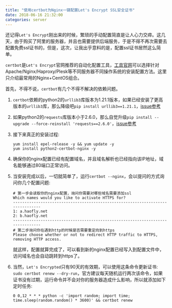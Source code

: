 ```yaml
---
title: "使用certbot为Nginx一键配置Let's Encrypt SSL安全证书"
date: 2018-06-16 21:32:00
categories: server
---
```


还记得`Let's Encrypt`刚出来的时候，繁琐的手动配置简直是让人心力交瘁。这几天，由于购买了阿里的服务器，并且也需要提供后端服务，于是不得不再次需要去配置免费ssl证书的，但是，这次，让我出乎意料的是，配置ssl证书居然这么简单。

`certbot`是`Let's Encrypt`官网推荐的自动化配置工具，[工具官网](https://certbot.eff.org/)可以选择针对Apache/Nginx/Haproxy/Plesk等不同服务器不同操作系统的安装配置方法。这里只介绍最常用的Nginx+CentOS组合。

<!--more-->

首先，不得不说，`certbot`有几个不得不解决的依赖问题。

1. `certbot`依赖的python2的`urllib3`库版本为1.21.1版本，如果已经安装了更高版本的`urllib3`库，那么降级吧`pip install urllib3==1.21.1`，[issue参考](https://community.letsencrypt.org/t/certbot-not-working-with-centos7-and-nginx/45646/2)

2. 如果python2的`requests`库版本小于2.6.0，那么自觉升级`pip install --upgrade --force-reinstall 'requests==2.6.0'`，[issue参考](如果requests<2.6.0那么强制升级。https://github.com/certbot/certbot/issues/5534)

3. 接下来真正的安装过程:

   ```shell
   yum install epel-release -y && yum update -y
   yum install python2-certbot-nginx -y
   ```

4. 确保你的nginx配置已经有配置域名，并且域名解析也已经指向该IP地址，域名能够通过80端口正常访问。

5. 当安装完成以后，一切就简单了，运行`certbot --nginx`，会以提问的方式询问你几个配置问题:

   ```shell
   # 第一步会读取你的nginx配置，询问你需要对哪些域名需要添加ssl
   Which names would you like to activate HTTPS for?
   -------------------------------------------------------------------------------
   1: a.haofly.net
   2: b.haofly.net
   -------------------------------------------------------------------------------
   # 第二步询问你在遇到http的时候是否需要重定向到https
   Please choose whether or not to redirect HTTP traffic to HTTPS, removing HTTP access.
   ```

   就这样，配置就算完成了，可以看到新的nginx配置已经写入到配置文件中，访问域名也会自动跳转到https了。

6. 当然，`Let's Encrypted`只有90天的有效期，可以使用这条命令更新证书: `sudo certbot renew --dry-run`，官方建议每天随机运行两次该命令，如果证书没有过期，运行命令并不会对你的服务器造成什么影响，所以就添加如下定时任务:

   ```shell
   0 0,12 * * * python -c 'import random; import time; time.sleep(random.random() * 3600)' && certbot renew 
   ```
